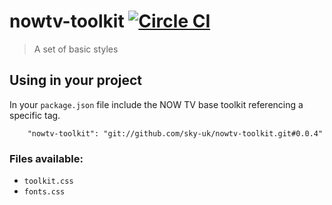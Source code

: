 # nowtv-toolkit [![Circle CI](https://circleci.com/gh/sky-uk/nowtv-toolkit.svg?style=svg)](https://circleci.com/gh/sky-uk/nowtv-toolkit)

 > A set of basic styles

## Using in your project

In your `package.json` file include the NOW TV base toolkit referencing a specific tag.

```
    "nowtv-toolkit": "git://github.com/sky-uk/nowtv-toolkit.git#0.0.4"
```

### Files available:

 * `toolkit.css`
 * `fonts.css`
